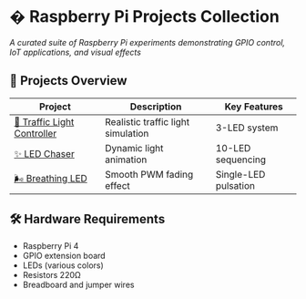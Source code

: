 # � Raspberry Pi Projects Collection
*A curated suite of Raspberry Pi experiments demonstrating GPIO control, IoT applications, and visual effects*

## 📂 Projects Overview
| Project | Description | Key Features |
|---------|-------------|--------------|
| [🚦 Traffic Light Controller](/Traffic-Light) | Realistic traffic light simulation | 3-LED system |
| [✨ LED Chaser](/LED-Chaser) | Dynamic light animation | 10-LED sequencing |
| [🌬️ Breathing LED](/Breathing-LED) | Smooth PWM fading effect | Single-LED pulsation |

## 🛠 Hardware Requirements
- Raspberry Pi 4
- GPIO extension board 
- LEDs (various colors)
- Resistors 220Ω
- Breadboard and jumper wires
